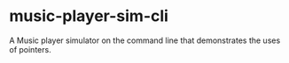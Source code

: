 # music-player-sim-cli
A Music player simulator on the command line that demonstrates the uses of pointers.
